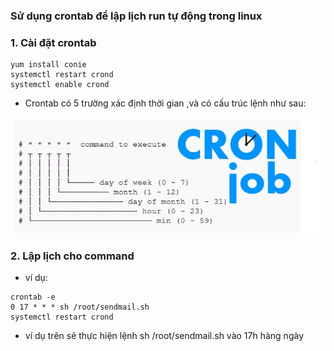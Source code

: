 ### Sử dụng crontab để lập lịch run tự động trong linux
### 1. Cài đặt crontab
```
yum install conie
systemctl restart crond
systemctl enable crond
```

- Crontab có 5 trường xác định thời gian ,và có cấu trúc lệnh như sau:

![](../images/1.png)

### 2. Lập lịch cho command 
- ví dụ:
```
crontab -e
0 17 * * * sh /root/sendmail.sh
systemctl restart crond
```
- ví dụ trên sẽ thực hiện lệnh sh /root/sendmail.sh vào 17h hàng ngày 